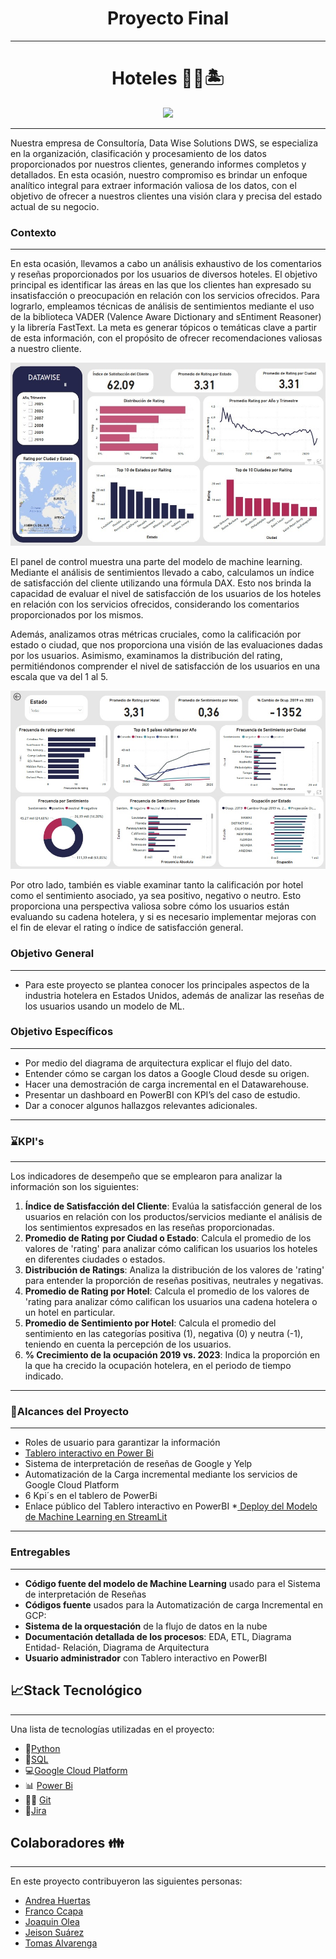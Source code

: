 <h1 align='center'>
 <b>Proyecto  Final</b>
</h1>


***
<h1 align='center'>
<b>Hoteles 🏨🥂🏝</b>
</h1>

<p align="center">
  <img src="Image/logo.png" />
</p>

***
Nuestra empresa de Consultoría, Data Wise Solutions DWS, se especializa en la organización, clasificación y procesamiento de los datos proporcionados por nuestros clientes, generando informes completos y detallados. En esta ocasión, nuestro compromiso es brindar un enfoque analítico integral para extraer información valiosa de los datos, con el objetivo de ofrecer a nuestros clientes una visión clara y precisa del estado actual de su negocio.

### **Contexto**
***
En esta ocasión, llevamos a cabo un análisis exhaustivo de los comentarios y reseñas proporcionados por los usuarios de diversos hoteles. El objetivo principal es identificar las áreas en las que los clientes han expresado su insatisfacción o preocupación en relación con los servicios ofrecidos. Para lograrlo, empleamos técnicas de análisis de sentimientos mediante el uso de la biblioteca VADER (Valence Aware Dictionary and sEntiment Reasoner) y la librería FastText. La meta es generar tópicos o temáticas clave a partir de esta información, con el propósito de ofrecer recomendaciones valiosas a nuestro cliente.

<p align="center">
  <img src="Image/dash3.jpg" />
</p>


El panel de control muestra una parte del modelo de machine learning. Mediante el análisis de sentimientos llevado a cabo, calculamos un índice de satisfacción del cliente utilizando una fórmula DAX. Esto nos brinda la capacidad de evaluar el nivel de satisfacción de los usuarios de los hoteles en relación con los servicios ofrecidos, considerando los comentarios proporcionados por los mismos.


Además, analizamos otras métricas cruciales, como la calificación por estado o ciudad, que nos proporciona una visión de las evaluaciones dadas por los usuarios. Asimismo, examinamos la distribución del rating, permitiéndonos comprender el nivel de satisfacción de los usuarios en una escala que va del 1 al 5.





<p align="center">
  <img src="Image/dash4.jpg" />
</p>



Por otro lado, también es viable examinar tanto la calificación por hotel como el sentimiento asociado, ya sea positivo, negativo o neutro. Esto proporciona una perspectiva valiosa sobre cómo los usuarios están evaluando su cadena hotelera, y si es necesario implementar mejoras con el fin de elevar el rating o índice de satisfacción general.


### **Objetivo General**
***
* Para este proyecto se plantea conocer los principales aspectos de la industria hotelera en Estados Unidos, además de analizar las reseñas de los usuarios usando un modelo de ML.
  
### **Objetivo Específicos**
***
* Por medio del  diagrama de arquitectura explicar el flujo del dato.
* Entender cómo se cargan los datos a Google Cloud desde su origen.
* Hacer una demostración de carga incremental en el Datawarehouse.
* Presentar un  dashboard en PowerBI con KPI’s del caso de estudio.
* Dar a conocer algunos hallazgos relevantes adicionales.

  
***
### ⌛KPI's
***
Los indicadores de desempeño que se emplearon para analizar la información son los siguientes:

1. **Índice de Satisfacción del Cliente**: Evalúa la satisfacción general de los usuarios en relación con los productos/servicios mediante el análisis de los sentimientos expresados en las reseñas proporcionadas.
2. **Promedio de Rating por Ciudad o Estado**:
Calcula el promedio de los valores de 'rating' para analizar cómo califican los usuarios los hoteles en diferentes ciudades o estados.
3. **Distribución de Ratings**: Analiza la distribución de los valores de 'rating' para entender la proporción de reseñas positivas, neutrales y negativas.
4.	**Promedio de Rating por Hotel**: Calcula el promedio de los valores de 'rating para analizar cómo califican los usuarios una cadena hotelera o un hotel en particular.
5.	**Promedio de Sentimiento por Hotel**: Calcula el promedio del sentimiento en las categorías positiva (1), negativa (0) y neutra (-1), teniendo en cuenta la percepción de los usuarios.
6.	**% Crecimiento de la ocupación 2019 vs. 2023**: Indica la proporción en la que ha crecido la ocupación hotelera, en el periodo de tiempo indicado. 


***
### **👀Alcances del Proyecto**
***
* Roles de usuario para garantizar la información
* [Tablero interactivo en Power Bi](https://app.powerbi.com/view?r=eyJrIjoiYzkyMTUyMDYtMGNiNi00ZWQyLTg5MGYtNTMwY2NkNjkwYmQ2IiwidCI6IjUwNjIwMTJiLTI4NGEtNDJkNS1hOTk0LTk2ZTBiZmNlOTczNiIsImMiOjR9)
* Sistema de interpretación de reseñas de Google y Yelp
* Automatización de la Carga incremental mediante los servicios de Google Cloud Platform
* 6 Kpi´s  en el tablero de PowerBi
* Enlace público del Tablero interactivo en PowerBI
*[ Deploy del Modelo de Machine Learning en StreamLit](https://mainpy-fhabmqqqdtxwxnt7a63rfb.streamlit.app/)

***
### **Entregables**
***
* **Código fuente del modelo de Machine Learning** usado para el Sistema de interpretación de Reseñas
* **Códigos fuente** usados para la Automatización de carga Incremental en GCP:
* **Sistema de la orquestación** de la flujo de datos en la nube
* **Documentación detallada de los procesos**: EDA, ETL, Diagrama Entidad- Relación, Diagrama de Arquitectura
* **Usuario administrador** con Tablero interactivo en PowerBI 

## **📈Stack Tecnológico**
***
Una lista de tecnologías utilizadas en el proyecto:

* 🐍[Python](https://docs.python.org/3/)
* 🐬[SQL](https://cloud.google.com/sql-server?hl=es)
* 💻[Google Cloud Platform](https://console.cloud.google.com/welcome?hl=es)
* 📊 [Power Bi](https://powerbi.microsoft.com/es-es/)
* 🐱‍💻 [Git](https://github.com/)
* 📜[Jira](https://id.atlassian.com/logout?continue=https%3A%2F%2Fplanealab.atlassian.net)


## **Colaboradores 👪**
***
En este proyecto contribuyeron las siguientes personas: 

* [Andrea Huertas](https://www.linkedin.com/in/luz-andrea-huertas-guerrero-30bb7a237/)
* [Franco Ccapa](https://www.linkedin.com/in/abelfrancoccapa/)
* [Joaquin Olea](https://www.linkedin.com/in/joaqu%C3%ADn-olea-ibarra-895aa413a/)
* [Jeison Suárez](https://www.linkedin.com/in/jeison-su%C3%A1rez-bbb753266/) 
* [Tomas Alvarenga](https://www.linkedin.com/in/tomas-agostino-alvarenga-4a7a80265/)
